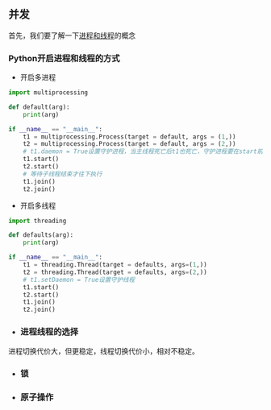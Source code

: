 ## 并发
首先，我们要了解一下[进程和线程](../操作系统/进程与线程.md)的概念
### Python开启进程和线程的方式
- 开启多进程
```Python
import multiprocessing

def default(arg):
    print(arg)

if __name__ == "__main__":
    t1 = multiprocessing.Process(target = default, args = (1,))
    t2 = multiprocessing.Process(target = default, args = (2,))
    # t1.daemon = True设置守护进程，当主线程死亡后t1也死亡，守护进程要在start前设置
    t1.start()
    t2.start()
    # 等待子线程结束才往下执行
    t1.join()
    t2.join()
```
- 开启多线程
```Python
import threading

def defaults(arg):
    print(arg)

if __name__ == "__main__":
    t1 = threading.Thread(target = defaults, args=(1,))
    t2 = threading.Thread(target = defaults, args=(2,))
    # t1.setDaemon = True设置守护线程
    t1.start()
    t2.start()
    t1.join()
    t2.join()
```

- ### 进程线程的选择
进程切换代价大，但更稳定，线程切换代价小，相对不稳定。

- ### 锁
- ### 原子操作